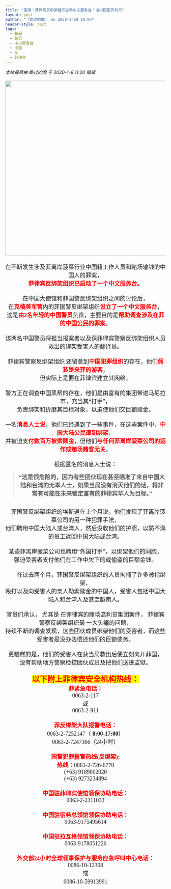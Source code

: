 ```yaml
---
title: "重磅！菲律宾反绑架组织启动中文服务台！由中国警员负责"
layout: post
author: "「路过的魔」 on 2020-1-10 18:04"
header-style: text
tags:
  - 新闻
  - 警员
  - 中文服务台
  - 中国
  - 反
  - 菲律宾
---
```


<head></head>
<body>
 <i class="pstatus"> 本帖最后由 路过的魔 于 2020-1-9 11:20 编辑 </i>
 <br> 
 <br> 
 <div align="center"> 
  <font face="微软雅黑"><font size="4"> 
    <ignore_js_op> 
     <img aid="1325888" src="https://bbs.boniu123.cc/data/attachment/forum/202001/09/091753yu0j770yvda6k3kz.jpg" zoomfile="data/attachment/forum/202001/09/091753yu0j770yvda6k3kz.jpg" file="data/attachment/forum/202001/09/091753yu0j770yvda6k3kz.jpg" width="550" inpost="1"> 
     <div class="tip tip_4 aimg_tip" id="aimg_1325888_menu" style="position: absolute; display: none" disautofocus="true"> 
      <div class="xs0"> 
       <p><strong>W020170918406559443700.jpg</strong> <em class="xg1">(69.59 KB, 下载次数: 0)</em></p> 
       <p> <a href="forum.php?mod=attachment&amp;aid=MTMyNTg4OHwwYzAzMzYyZHwxNTc4NjY0NzU0fDB8NTQ4NTc3&amp;nothumb=yes" target="_blank">下载附件</a> &nbsp;<a href="javascript:;" onclick="showWindow(this.id, this.getAttribute('url'), 'get', 0);" id="savephoto_1325888" url="home.php?mod=spacecp&amp;ac=album&amp;op=saveforumphoto&amp;aid=1325888&amp;handlekey=savephoto_1325888">保存到相册</a> </p> 
       <p class="xg1 y"><span title="2020-1-9 09:17">昨天&nbsp;09:17</span> 上传</p> 
      </div> 
      <div class="tip_horn"></div> 
     </div> 
    </ignore_js_op> </font></font> 
 </div> 
 <div align="center"> 
  <font face="微软雅黑"><font size="4"><br> </font></font> 
 </div> 
 <div align="center"> 
  <font face="微软雅黑"><font size="4">在不断发生涉及菲离岸菠菜行业中国籍工作人员和赌场输钱的中国人的罪案，</font></font> 
 </div> 
 <div align="center"> 
  <font face="微软雅黑"><font size="4"><font color="#ff0000"><strong>菲律宾反绑架组织已启动了一个中文服务台。</strong></font></font></font> 
 </div>
 <font face="微软雅黑"><font size="4"><br> </font></font> 
 <div align="center"> 
  <font face="微软雅黑"><font size="4">在中国大使馆和菲国警反绑架组织之间的讨论后，</font></font> 
 </div> 
 <div align="center"> 
  <font face="微软雅黑"><font size="4">在<strong><font color="#ff0000">克楠美军营</font></strong>内的菲国警反绑架组织<strong><font color="#ff0000">设立了一个中文服务台</font></strong>，</font></font> 
 </div> 
 <div align="center"> 
  <font face="微软雅黑"><font size="4">这是<strong><font color="#ff0000">由2名年轻的中国警员</font></strong>负责，主要目的是<strong><font color="#ff0000">帮助调查涉及在菲的中国公民的罪案</font></strong>。</font></font> 
 </div>
 <font face="微软雅黑"><font size="4"><br> </font></font> 
 <div align="center"> 
  <font face="微软雅黑"><font size="4">该两名中国警员将担当报案者以及获菲律宾警察反绑架组织人员救出的绑架受害人的翻译员。</font></font> 
 </div>
 <font face="微软雅黑"><font size="4"><br> </font></font> 
 <div align="center"> 
  <font face="微软雅黑"><font size="4">菲律宾警察反绑架组织</font></font> 
  <font face="微软雅黑"><font size="4">还留意到<strong><font color="#ff0000">中国犯罪组织</font></strong>的存在，他们<strong><font color="#ff0000">假装是来菲的游客</font></strong>，</font></font> 
 </div> 
 <div align="center"> 
  <font face="微软雅黑"><font size="4">但实际上是要在菲律宾建立其网络。</font></font> 
 </div>
 <font face="微软雅黑"><font size="4"><br> </font></font> 
 <div align="center"> 
  <font face="微软雅黑"><font size="4">警方正在调查中国黑帮的存在，他们是由富有的集团带进马尼拉市，充当其“打手”，</font></font> 
 </div> 
 <div align="center"> 
  <font face="微软雅黑"><font size="4">负责绑架和折磨其目标对象，以迫使他们交巨额赎金。</font></font> 
 </div>
 <font face="微软雅黑"><font size="4"><br> </font></font> 
 <div align="center"> 
  <font face="微软雅黑"><font size="4">一名<strong><font color="#ff0000">消息人士说</font></strong>，他们已经遇到了一些事件，在这些案件中，<strong><font color="#ff0000">中国大陆公民遭到绑架</font></strong>，</font></font> 
 </div> 
 <div align="center"> 
  <font face="微软雅黑"><font size="4">并被迫支<strong><font color="#ff0000">付数百万披索赎金</font></strong>，但他们<strong><font color="#ff0000">与任何菲离岸菠菜公司的运作或赌场赌客无关</font></strong>。</font></font> 
 </div> 
 <div align="center"> 
  <font face="微软雅黑"><font size="4"><br> </font></font> 
 </div> 
 <div align="center"> 
  <font face="微软雅黑"><font size="4">根据匿名的消息人士说：</font></font> 
 </div> 
 <div align="center"> 
  <div class="quote"> 
   <blockquote> 
    <font face="微软雅黑"><font size="4"><strong>“这是很危险的，因为有些团伙现在甚至瞄准了来自中国大陆和台湾的无辜人士，如果当局没有消灭他们的话，将非常有可能在未来锁定富有的菲律宾华人为目标。”</strong></font></font> 
   </blockquote> 
  </div> 
  <br> 
 </div> 
 <div align="center"> 
  <font face="微软雅黑"><font size="4">　菲国警反绑架组织的埃斯道在上个月说，他们发现了菲离岸菠菜公司的另一种犯罪手法，</font></font> 
 </div> 
 <div align="center"> 
  <font face="微软雅黑"><font size="4">他们聘用中国大陆人或台湾人，然后没收他们的护照，以防不满的员工返回中国大陆或台湾。</font></font> 
 </div>
 <font face="微软雅黑"><font size="4"><br> </font></font> 
 <div align="center"> 
  <font face="微软雅黑"><font size="4">某些菲离岸菠菜公司也聘用“外国打手”，以绑架他们的同胞，</font></font> 
 </div> 
 <div align="center"> 
  <font face="微软雅黑"><font size="4">强迫受害者支付他们在工作中欠下的或偷盗的巨额金钱。</font></font> 
 </div>
 <font face="微软雅黑"><font size="4"><br> </font></font> 
 <div align="center"> 
  <font face="微软雅黑"><font size="4">　　在过去两个月，菲国警反绑架组织的人员拘捕了许多被指绑架、</font></font> 
 </div> 
 <div align="center"> 
  <font face="微软雅黑"><font size="4">殴打以及向受害人的亲人勒索赎金的中国人，受害人包括中国大陆人和台湾人及甚至越南人。</font></font> 
 </div>
 <font face="微软雅黑"><font size="4"><br> </font></font> 
 <div align="center"> 
  <font face="微软雅黑"><font size="4">官员们承认，</font></font> 
  <font face="微软雅黑"><font size="4">尤其是</font></font> 
  <font face="微软雅黑"><font size="4">在菲律宾的赌场高利贷集团案件，</font></font> 
  <font face="微软雅黑"><font size="4">菲律宾警察反绑架组织最</font></font> 
  <font face="微软雅黑"><font size="4">一大头痛的问题，</font></font> 
 </div> 
 <div align="center"> 
  <font face="微软雅黑"><font size="4">持续不断的调查发现，这些团伙成员绑架他们的受害者，而这些受害者是没办法偿还他们的巨额债务。</font></font> 
 </div>
 <font face="微软雅黑"><font size="4"><br> </font></font> 
 <div align="center"> 
  <font face="微软雅黑"><font size="4">更糟糕的是，他们的受害人在获当局救出后便立刻离开菲国，</font></font> 
 </div> 
 <div align="center"> 
  <font face="微软雅黑"><font size="4">没有帮助地方警察检控团伙成员及把他们送进监狱。</font></font> 
 </div> 
 <div align="center"> 
  <font face="微软雅黑"><font size="4"><br> </font></font> 
 </div> 
 <div align="center"> 
  <font face="微软雅黑"><font size="5"><font color="#ff0000"><font style="background-color:yellow"><strong>以下附上菲律宾安全机构热线：</strong></font></font></font></font> 
 </div> 
 <div align="center"> 
  <font face="微软雅黑"><font size="4"> 
    <div align="center"> 
     <strong><font color="#ff0000">菲紧急电话：</font></strong> 
    </div> 
    <div align="center">
      0063-2-117 
    </div> 
    <div align="center">
      或 
    </div> 
    <div align="center">
      0063-2-911 
    </div><br> 
    <div align="center"> 
     <strong><font color="#ff0000">菲反绑架大队报警电话：</font></strong> 
    </div> 
    <div align="center">
      0063-2-7252147（ 
     <strong>8:00-17:00</strong>） 
    </div> 
    <div align="center">
      0063-2-7247366（24小时） 
    </div><br> 
    <div align="center"> 
     <strong><font color="#ff0000">国警犯罪报警热线(反绑架):</font></strong> 
    </div> 
    <div align="center"> 
     <font color="#ff0000"><strong>热线：</strong></font>0063-2-726-6770 
    </div> 
    <div align="center">
      (+63) 9189002020 
    </div> 
    <div align="center">
      (+63) 9273234894 
    </div><br> 
    <div align="center"> 
     <strong><font color="#ff0000">中国驻菲律宾使馆领保协助电话：</font></strong> 
    </div> 
    <div align="center">
      0063-2-2311033 
    </div><br> 
    <div align="center"> 
     <strong><font color="#ff0000">中国驻宿务总领馆领保协助电话：</font></strong> 
    </div> 
    <div align="center">
      0063-9175495614 
    </div><br> 
    <div align="center"> 
     <strong><font color="#ff0000">中国驻拉瓦格领馆领保协助电话：</font></strong> 
    </div> 
    <div align="center">
      0063-9178051226 
    </div><br> 
    <div align="center"> 
     <strong><font color="#ff0000">外交部24小时全球领事保护与服务应急呼叫中心电话：</font></strong> 
    </div> 
    <div align="center">
      0086-10-12308 
    </div> 
    <div align="center">
      或 
    </div> 
    <div align="center">
      0086-10-59913991　 
    </div></font></font> 
 </div>
 <br>
</body>


